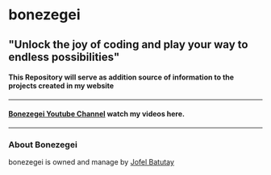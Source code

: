 # bonezegei
## "Unlock the joy of coding and play your way to endless possibilities"

#### This Repository will serve as addition source of information to the projects created in my website

***
#### [Bonezegei Youtube Channel](https://youtube.com/channel/UCZRRuP-U0oWVoQA5-WmQbtA) watch my videos here.
***
### About Bonezegei
bonezegei is owned and manage by [Jofel Batutay](https://www.linkedin.com/in/jofel-batutay-63737415b/)

